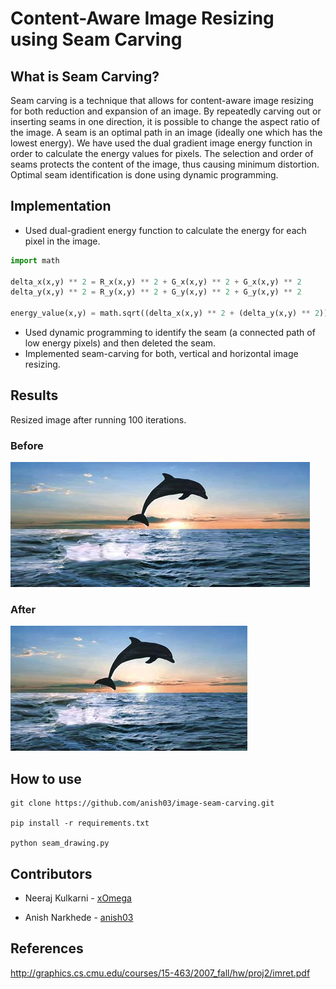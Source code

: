 # Content-Aware Image Resizing using Seam Carving

## What is Seam Carving?

Seam carving is a technique that allows for content-aware image resizing for both reduction and expansion of an image. By repeatedly carving out or inserting seams in one direction, it is possible to change the aspect ratio of the image. A seam is an optimal path in an image (ideally one which has the lowest energy). We have used the dual gradient image energy function in order to calculate the energy values for pixels. The selection and order of seams protects the content of the image, thus causing minimum distortion. Optimal seam identification is done using dynamic programming.

## Implementation

* Used dual-gradient energy function to calculate the energy for each pixel in the image.
```python
import math

delta_x(x,y) ** 2 = R_x(x,y) ** 2 + G_x(x,y) ** 2 + G_x(x,y) ** 2
delta_y(x,y) ** 2 = R_y(x,y) ** 2 + G_y(x,y) ** 2 + G_y(x,y) ** 2

energy_value(x,y) = math.sqrt((delta_x(x,y) ** 2 + (delta_y(x,y) ** 2))
```
* Used dynamic programming to identify the seam (a connected path of low energy pixels) and then deleted the seam.
* Implemented seam-carving for both, vertical and horizontal image resizing.

## Results

Resized image after running 100 iterations.

### Before
![SeamCarving1](https://github.com/anish03/image-seam-carving/blob/master/TestImages/dolphinstretch2.png)

### After
![SeamCarving2](https://github.com/anish03/image-seam-carving/blob/master/TestImages/test.png)


## How to use

```
git clone https://github.com/anish03/image-seam-carving.git

pip install -r requirements.txt

python seam_drawing.py

```


## Contributors

* Neeraj Kulkarni - [xOmega](https://github.com/xOmega)

* Anish Narkhede - [anish03](https://github.com/anish03)

## References

http://graphics.cs.cmu.edu/courses/15-463/2007_fall/hw/proj2/imret.pdf


